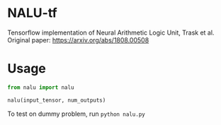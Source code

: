 # NALU-tf
Tensorflow implementation of Neural Arithmetic Logic Unit, Trask et al.  
Original paper: https://arxiv.org/abs/1808.00508  

# Usage

```python
from nalu import nalu

nalu(input_tensor, num_outputs)
```

To test on dummy problem, run `python nalu.py`  
